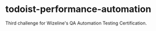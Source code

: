 # todoist-performance-automation
Third challenge for Wizeline's QA Automation Testing Certification.
